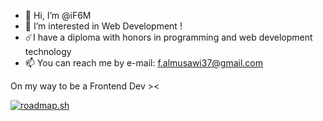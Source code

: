 - 👋 Hi, I’m @iF6M
- 👀 I’m interested in Web Development !
- ☄️I have a diploma with honors in programming and web development technology
- 📫 You can reach me by e-mail: f.almusawi37@gmail.com
<div>
<P>On my way to be a Frontend Dev >< </P>
<a href="https://roadmap.sh"><img src="https://api.roadmap.sh/v1-badge/wide/64ebcf84b128dce3cb80f3fa?variant=dark" alt="roadmap.sh"/></a>
</div>
<!---
iF6M/iF6M is a ✨ special ✨ repository because its `README.md` (this file) appears on your GitHub profile.
You can click the Preview link to take a look at your changes.
--->

